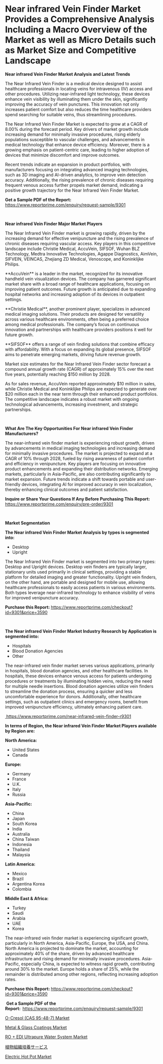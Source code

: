 <p><h1>Near infrared Vein Finder Market Provides a Comprehensive Analysis Including a Macro Overview of the Market as well as Micro Details such as Market Size and Competitive Landscape</h1></p><p><strong>Near infrared Vein Finder Market Analysis and Latest Trends</strong></p>
<p><p>The Near Infrared Vein Finder is a medical device designed to assist healthcare professionals in locating veins for intravenous (IV) access and other procedures. Utilizing near-infrared light technology, these devices enhance vein visibility by illuminating them under the skin, significantly improving the accuracy of vein punctures. This innovation not only increases patient comfort but also reduces the time healthcare providers spend searching for suitable veins, thus streamlining procedures.</p><p>The Near Infrared Vein Finder Market is expected to grow at a CAGR of 8.00% during the forecast period. Key drivers of market growth include increasing demand for minimally invasive procedures, rising elderly populations susceptible to vascular challenges, and advancements in medical technology that enhance device efficiency. Moreover, there is a growing emphasis on patient-centric care, leading to higher adoption of devices that minimize discomfort and improve outcomes.</p><p>Recent trends indicate an expansion in product portfolios, with manufacturers focusing on integrating advanced imaging technologies, such as 3D imaging and AI-driven analytics, to improve vein detection accuracy. Additionally, the rising prevalence of chronic diseases requiring frequent venous access further propels market demand, indicating a positive growth trajectory for the Near Infrared Vein Finder Market.</p></p>
<p><strong>Get a Sample PDF of the Report:&nbsp;</strong> <a href="https://www.reportprime.com/enquiry/request-sample/9301">https://www.reportprime.com/enquiry/request-sample/9301</a></p>
<p>&nbsp;</p>
<p><strong>Near infrared Vein Finder Major Market Players</strong></p>
<p><p>The Near Infrared Vein Finder market is growing rapidly, driven by the increasing demand for effective venipuncture and the rising prevalence of chronic diseases requiring vascular access. Key players in this competitive landscape include Christie Medical, AccuVein, SIFSOF, Wuhan BLZ Technology, Medtra Innovative Technologies, Agappe Diagnostics, AimVein, SIFVEIN, VEINCAS, Zhejiang ZD Medical, Venoscope, and Koninklijke Philips.</p><p>**AccuVein** is a leader in the market, recognized for its innovative handheld vein visualization devices. The company has garnered significant market share with a broad range of healthcare applications, focusing on improving patient outcomes. Future growth is anticipated due to expanding hospital networks and increasing adoption of its devices in outpatient settings.</p><p>**Christie Medical**, another prominent player, specializes in advanced medical imaging solutions. Their products are designed for versatility across various healthcare environments, often being a preferred choice among medical professionals. The company’s focus on continuous innovation and partnerships with healthcare providers positions it well for future growth.</p><p>**SIFSOF** offers a range of vein finding solutions that combine efficacy with affordability. With a focus on expanding its global presence, SIFSOF aims to penetrate emerging markets, driving future revenue growth.</p><p>Market size estimates for the Near Infrared Vein Finder sector forecast a compound annual growth rate (CAGR) of approximately 15% over the next five years, potentially reaching $150 million by 2028. </p><p>As for sales revenue, AccuVein reported approximately $10 million in sales, while Christie Medical and Koninklijke Philips are expected to generate over $20 million each in the near term through their enhanced product portfolios. The competitive landscape indicates a robust market with ongoing technological advancements, increasing investment, and strategic partnerships.</p></p>
<p>&nbsp;</p>
<p><strong>What Are The Key Opportunities For Near infrared Vein Finder Manufacturers?</strong></p>
<p><p>The near-infrared vein finder market is experiencing robust growth, driven by advancements in medical imaging technologies and increasing demand for minimally invasive procedures. The market is projected to expand at a CAGR of 10% through 2028, fueled by rising awareness of patient comfort and efficiency in venipuncture. Key players are focusing on innovative product enhancements and expanding their distribution networks. Emerging markets, particularly in Asia-Pacific, are also contributing significantly to market expansion. Future trends indicate a shift towards portable and user-friendly devices, integrating AI for improved accuracy in vein localization, thereby enhancing clinical outcomes and patient satisfaction.</p></p>
<p><strong>Inquire or Share Your Questions If Any Before Purchasing This Report:</strong> <a href="https://www.reportprime.com/enquiry/pre-order/9301">https://www.reportprime.com/enquiry/pre-order/9301</a></p>
<p>&nbsp;</p>
<p><strong>Market Segmentation</strong></p>
<p><strong>The Near infrared Vein Finder Market Analysis by types is segmented into:</strong></p>
<p><ul><li>Desktop</li><li>Upright</li></ul></p>
<p><p>The Near Infrared Vein Finder market is segmented into two primary types: Desktop and Upright devices. Desktop vein finders are typically larger, stationary units used primarily in clinical settings, providing a stable platform for detailed imaging and greater functionality. Upright vein finders, on the other hand, are portable and designed for mobile use, allowing healthcare professionals to easily access patients in various environments. Both types leverage near-infrared technology to enhance visibility of veins for improved venipuncture accuracy.</p></p>
<p><strong>Purchase this Report:&nbsp;</strong><a href="https://www.reportprime.com/checkout?id=9301&price=3590">https://www.reportprime.com/checkout?id=9301&price=3590</a></p>
<p>&nbsp;</p>
<p><strong>The Near infrared Vein Finder Market Industry Research by Application is segmented into:</strong></p>
<p><ul><li>Hospitals</li><li>Blood Donation Agencies</li><li>Other</li></ul></p>
<p><p>The near-infrared vein finder market serves various applications, primarily in hospitals, blood donation agencies, and other healthcare facilities. In hospitals, these devices enhance venous access for patients undergoing procedures or treatments by illuminating hidden veins, reducing the need for multiple needle insertions. Blood donation agencies utilize vein finders to streamline the donation process, ensuring a quicker and less uncomfortable experience for donors. Additionally, other healthcare settings, such as outpatient clinics and emergency rooms, benefit from improved venipuncture efficiency, ultimately enhancing patient care.</p></p>
<p><a href="https://www.reportprime.com/near-infrared-vein-finder-r9301">&nbsp;https://www.reportprime.com/near-infrared-vein-finder-r9301</a></p>
<p><strong>In terms of Region, the Near infrared Vein Finder Market Players available by Region are:</strong></p>
<p>
    <p> <strong> North America: </strong>
        <ul>
            <li>United States</li>
            <li>Canada</li>
        </ul>
        </p> 
    <p> <strong> Europe: </strong>
        <ul>
            <li>Germany</li>
            <li>France</li>
            <li>U.K.</li>
            <li>Italy</li>
            <li>Russia</li>
        </ul>
        </p> 
    <p> <strong> Asia-Pacific: </strong>
        <ul>
            <li>China</li>
            <li>Japan</li>
            <li>South Korea</li>
            <li>India</li>
            <li>Australia</li>
            <li>China Taiwan</li>
            <li>Indonesia</li>
            <li>Thailand</li>
            <li>Malaysia</li>
        </ul>
        </p> 
    <p> <strong> Latin America: </strong>
        <ul>
            <li>Mexico</li>
            <li>Brazil</li>
            <li>Argentina Korea</li>
            <li>Colombia</li>
        </ul>
        </p> 
    <p> <strong> Middle East & Africa: </strong>
        <ul>
            <li>Turkey</li>
            <li>Saudi</li>
            <li>Arabia</li>
            <li>UAE</li>
            <li>Korea</li>
        </ul>
    </p>
    </p>
<p><p>The near-infrared vein finder market is experiencing significant growth, particularly in North America, Asia-Pacific, Europe, the USA, and China. North America is projected to dominate the market, accounting for approximately 40% of the share, driven by advanced healthcare infrastructure and rising demand for minimally invasive procedures. Asia-Pacific, especially China, is expected to witness rapid growth, contributing around 30% to the market. Europe holds a share of 25%, while the remainder is distributed among other regions, reflecting increasing adoption rates.</p></p>
<p><strong>Purchase this Report: </strong><a href="https://www.reportprime.com/checkout?id=9301&price=3590">https://www.reportprime.com/checkout?id=9301&price=3590</a></p>
<p>&nbsp;<strong>Get a Sample PDF of the Report:&nbsp;&nbsp;</strong><a href="https://www.reportprime.com/enquiry/request-sample/9301">https://www.reportprime.com/enquiry/request-sample/9301</a></p>
<p><strong></strong></p>
<p><p><a href="https://medium.com/@mayak140345644/the-o-cresol-cas-95-48-7-market-prioritizes-cost-control-and-efficiency-enhancement-4b0ea240a7f5">O-Cresol (CAS 95-48-7) Market</a></p><p><a href="https://medium.com/@mayak140345644/the-global-market-overview-of-the-metal-glass-coatings-market-provides-a-unique-perspective-on-45f51ae64806">Metal & Glass Coatings Market</a></p><p><a href="https://issuu.com/reportprime-2/docs/ro-edi-ultrapure-water-system-marke_e8eadffe4f58bf">RO + EDI Ultrapure Water System Market</a></p><p><a href="https://medium.com/@randallrunte2023/plant-tissue-culture-service-market-%E3%81%AF-%E3%82%B3%E3%82%B9%E3%83%88%E7%AE%A1%E7%90%86%E3%81%A8%E5%8A%B9%E7%8E%87%E5%90%91%E4%B8%8A%E3%82%92%E5%84%AA%E5%85%88%E3%81%97%E3%81%BE%E3%81%99-%E3%81%95%E3%82%89%E3%81%AB-%E5%A0%B1%E5%91%8A%E6%9B%B8%E3%81%AF%E5%B8%82%E5%A0%B4%E3%81%AE%E9%9C%80%E8%A6%81%E9%9D%A2%E3%81%A8%E4%BE%9B%E7%B5%A6%E9%9D%A2%E3%81%AE%E4%B8%A1%E6%96%B9%E3%82%92%E3%82%AB%E3%83%90%E3%83%BC%E3%81%97%E3%81%A6%E3%81%84%E3%81%BE%E3%81%99-plant-76289e2b5791">植物組織培養サービス</a></p><p><a href="https://www.linkedin.com/pulse/electric-hot-pot-market-size-growth-industry-analysis-segmentation-i4aoc?trackingId=qdJhCJSkRoCeJmbMW82b%2BQ%3D%3D">Electric Hot Pot Market</a></p></p>